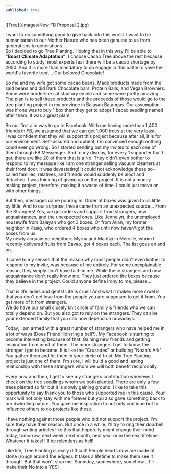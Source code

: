 ```yaml
---
published: true
---
```

![Tree](/images/New FB Proposal 2.jpg)

I want to do something good to give back into this world. I want to be humanitarian to our Mother Nature who has been genuine to us from generations to generations.   
So I decided to go Tree Planting. Hoping that in this way I'll be able to **"Boost Climate Adaptation"**. I choose Cacao Tree above the rest because according to study, most experts fear there will be a cacao shortage by 2050. And it is more than mandatory to do engage in this battle to save the world's favorite treat... Our beloved Chocolate!

So me and my wife got some cacao beans. Made products made from the said beans and did Dark Chocolate bars, Protein Balls, and Vegan Brownies. Some were borderline satisfactory edible and some were pretty amazing.   
The plan is to sell these products and the proceeds of those would go to the tree planting project in my province in Balayan Batangas. 
Our assumption was if one was to buy 1 box then they get to adopt 1 cacao seedling named after them. 
It was a great plan!

So our first aim was to go to Facebook. With me having more than 1,400 friends in FB, we assumed that we can get 1,000 trees at the very least.   
I was confident that they will support this project because after all, it is for our environment. Self-assured and upbeat, I'm convinced enough nothing could ever go wrong. 
So I started sending out my invites to each one of them through FB Messenger.
And to my dismay, for every 1 supporter that I got, there are like 20 of them that is a No.  They didn't even bother to respond to my message like I am one stranger selling vacuum cleaners at their front door.
It was devastating! It could not acknowledge these so-called families, relatives, and friends would suddenly be aloof and detached.
I was thinking of giving up on the project. It is not a money making project, therefore, making it a waste of time. I could just move on with other things.

But then, messages came pouring in. Order of boxes was given to us little by little. And to our surprise, these came from an unexpected source... From the Strangers! 
Yes, we got orders and support from strangers, new acquaintances, and the unexpected ones.  Like Jennelyn, the unemployed housewife from Balayan who got 3 boxes. Or from Allan, my former neighbor in Pasig, who ordered 4 boxes who until now haven't got the boxes from us.  
My newly acquainted neighbors Myrna and Maritizi in Merville, whom I recently delivered fruits from Davao, got 4 boxes each.
The list goes on and on. 

It came to my senses that the reason why most people didn't even bother to respond to my invite, was because of me entirely.  For some unexplainable reason, they simply don't have faith in me.
While these strangers and new acquaintance don't really know me. They just ordered the boxes because they believe in the project.
Could anyone define Irony to me, please...

That is life ladies and gents! Life is cruel! And what it makes more cruel is that you don't get love from the people you are supposed to get it from. You get more of it from strangers.  
We do have our small closely knit circle of family & friends who we can totally depend on. But you also got to rely on the strangers. They can be your extended family that you can now depend on nowadays.

Today, I am armed with a great number of strangers who have helped me in a lot of ways (Does Friendillion ring a bell?).
My Facebook is starting to become interesting because of that. Gaining new friends and getting inspiration from most of them. 
The more strangers I get to know, the stronger I get to become. It is like the "Crusades" or building "Noah's Ark". You gather them and let them in your circle of trust.
My Tree Planting project is just one of them. I'm sure, I will build a good and lasting relationship with these strangers whom we will both benefit reciprocally. 

Every now and then, I get to see my strangers contribution whenever I check on the tree seedlings whom we both planted. There are only a few trees planted so far but it is slowly gaining ground. 
I like to take this opportunity to say thank you to those who supported me in this cause. Your mark will not only stay with me forever but you also gave something back to our dwindling nature.
You gave me inspiration to not only continue but to influence others to do projects like these.   
 
I have nothing against those people who did not support the project. I'm sure they have their reason. But once in a while, I'll try to ring their doorbell through writing articles like this that hopefully might change their mind today, tomorrow, next week, next month, next year or in the next lifetime.
Whatever it takes! I'll be relentless as hell!

Like life, Tree Planting is really difficult! People hearts now are made of stone (rough around the edges). It takes a lifetime to make them see it through.
But that won't stop me. Someday, somewhere, somehow... I'll make their No into a YES!  

